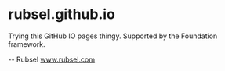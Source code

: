 rubsel.github.io
================

Trying this GitHub IO pages thingy. 
Supported by the Foundation framework. 

-- Rubsel
   www.rubsel.com